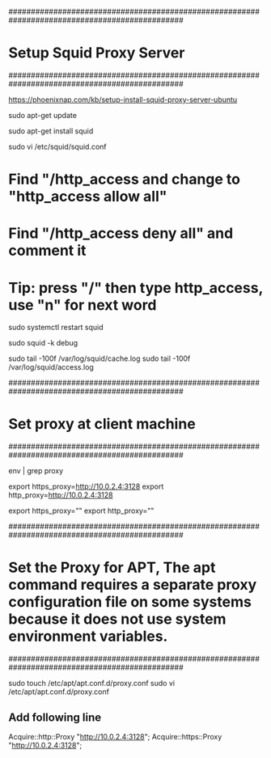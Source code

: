 ###############################################################################################
# Setup Squid Proxy Server
###############################################################################################

https://phoenixnap.com/kb/setup-install-squid-proxy-server-ubuntu


sudo apt-get update

sudo apt-get install squid

sudo vi /etc/squid/squid.conf

# Find "/http_access and change to "http_access allow all"
# Find "/http_access deny all" and comment it
# Tip: press "/" then type http_access, use "n" for next word

sudo systemctl restart squid

sudo squid -k debug

sudo tail -100f /var/log/squid/cache.log
sudo tail -100f /var/log/squid/access.log


###############################################################################################
# Set proxy at client machine
###############################################################################################

env | grep proxy

export https_proxy=http://10.0.2.4:3128
export http_proxy=http://10.0.2.4:3128

export https_proxy=""
export http_proxy=""

###############################################################################################
# Set the Proxy for APT, The apt command requires a separate proxy configuration file on some systems because it does not use system environment variables.
###############################################################################################

sudo touch /etc/apt/apt.conf.d/proxy.conf
sudo vi /etc/apt/apt.conf.d/proxy.conf

## Add following line
Acquire::http::Proxy "http://10.0.2.4:3128";
Acquire::https::Proxy "http://10.0.2.4:3128";

 